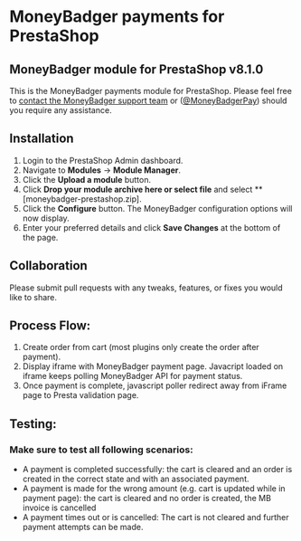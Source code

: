 # MoneyBadger payments for PrestaShop

## MoneyBadger module for PrestaShop v8.1.0

This is the MoneyBadger payments module for PrestaShop. Please feel free to [contact the MoneyBadger support team](info@moneybadger.co.za) or ([@MoneyBadgerPay](https://twitter.com/MoneyBadgerPay)) should you require any assistance.

## Installation
1. Login to the PrestaShop Admin dashboard.
2. Navigate to **Modules** -> **Module Manager**.
3. Click the **Upload a module** button.
4. Click **Drop your module archive here or select file** and select **[moneybadger-prestashop.zip].
5. Click the **Configure** button. The MoneyBadger configuration options will now display.
6. Enter your preferred details and click **Save Changes** at the bottom of the page.

## Collaboration

Please submit pull requests with any tweaks, features, or fixes you would like to share.

## Process Flow:

1. Create order from cart (most plugins only create the order after payment).
2. Display iframe with MoneyBadger payment page. Javacript loaded on iframe keeps polling MoneyBadger API for payment status.
3. Once payment is complete, javascript poller redirect away from iFrame page to Presta validation page.

## Testing:

### Make sure to test all following scenarios:
- A payment is completed successfully: the cart is cleared and an order is created in the correct state and with an associated payment.
- A payment is made for the wrong amount (e.g. cart is updated while in payment page): the cart is cleared and no order is created, the MB invoice is cancelled
- A payment times out or is cancelled: The cart is not cleared and further payment attempts can be made.